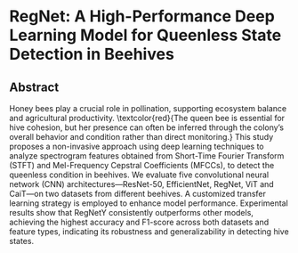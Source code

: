 # RegNet: A High-Performance Deep Learning Model for Queenless State Detection in Beehives
## Abstract
Honey bees play a crucial role in pollination, supporting ecosystem balance and agricultural productivity. \textcolor{red}{The queen bee is essential for hive cohesion, but her presence can often be inferred through the colony’s overall behavior and condition rather than direct monitoring.} This study proposes a non-invasive approach using deep learning techniques to analyze spectrogram features obtained from Short-Time Fourier Transform (STFT) and Mel-Frequency Cepstral Coefficients (MFCCs), to detect the queenless condition in beehives. We evaluate five convolutional neural network (CNN) architectures—ResNet-50, EfficientNet, RegNet, ViT and CaiT—on two datasets from different beehives. A customized transfer learning strategy is employed to enhance model performance. Experimental results show that RegNetY consistently outperforms other models, achieving the highest accuracy and F1-score across both datasets and feature types, indicating its robustness and generalizability in detecting hive states.
